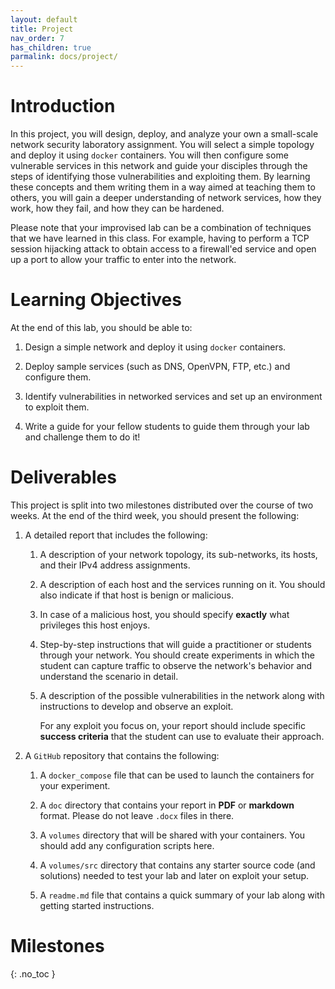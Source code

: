 ```yaml
---
layout: default
title: Project
nav_order: 7
has_children: true
parmalink: docs/project/
---
```


# Introduction

In this project, you will design, deploy, and analyze your own a small-scale
network security laboratory assignment. You will select a simple topology and
deploy it using `docker` containers. You will then configure some vulnerable
services in this network and guide your disciples through the steps of
identifying those vulnerabilities and exploiting them. By learning these
concepts and them writing them in a way aimed at teaching them to others, you
will gain a deeper understanding of network services, how they work, how they
fail, and how they can be hardened.

Please note that your improvised lab can be a combination of techniques that we
have learned in this class. For example, having to perform a TCP session
hijacking attack to obtain access to a firewall'ed service and open up a port
to allow your traffic to enter into the network.

# Learning Objectives

At the end of this lab, you should be able to:

1. Design a simple network and deploy it using `docker` containers.

2. Deploy sample services (such as DNS, OpenVPN, FTP, etc.) and configure them.

3. Identify vulnerabilities in networked services and set up an environment to
   exploit them.

4. Write a guide for your fellow students to guide them through your lab and
   challenge them to do it!

# Deliverables

This project is split into two milestones distributed over the course of two
weeks. At the end of the third week, you should present the following:

1. A detailed report that includes the following:

    1. A description of your network topology, its sub-networks, its hosts, and
       their IPv4 address assignments.

    2. A description of each host and the services running on it. You should also
       indicate if that host is benign or malicious.

    3. In case of a malicious host, you should specify **exactly** what
       privileges this host enjoys.

    4. Step-by-step instructions that will guide a practitioner or students
       through your network. You should create experiments in which the student
       can capture traffic to observe the network's behavior and understand the
       scenario in detail.

    5. A description of the possible vulnerabilities in the network along with
       instructions to develop and observe an exploit.

       For any exploit you focus on, your report should include specific
       **success criteria** that the student can use to evaluate their approach.

2. A `GitHub` repository that contains the following:

    1. A `docker_compose` file that can be used to launch the containers for your
       experiment.

    2. A `doc` directory that contains your report in **PDF** or **markdown**
       format. Please do not leave `.docx` files in there.

    3. A `volumes` directory that will be shared with your containers. You should
       add any configuration scripts here.

    4. A `volumes/src` directory that contains any starter source code (and
       solutions) needed to test your lab and later on exploit your setup.

    5. A `readme.md` file that contains a quick summary of your lab along with
       getting started instructions.


# Milestones

{: .no_toc }

